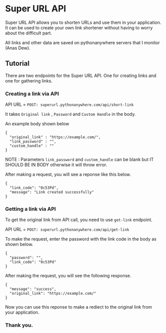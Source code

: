# Super URL API
Super URL API allows you to shorten URLs and use them in your application. It can be used to create your own link shortener without having to worry about the difficult part.

All links and other data are saved on pythonanywhere servers that I monitor (Anas Dew).

## Tutorial
There are two endpoints for the Super URL API. One for creating links and one for gathering links.

### Creating a link via API
API URL = `POST: superurl.pythonanywhere.com/api/short-link`

It takes `Original link` , `Password` and `Custom Handle` in the body.

An example body shown below
```
{
  "original_link" : "https://example.com/",
  "link_password" : "",
  "custom_handle" : ""
}
```
NOTE : Parameters `link_password` and `custom_handle` can be blank but IT SHOULD BE IN BODY otherwise it will throw error.


After making a request, you will see a reponse like this below.

```
{
  "link_code": "0c53Pd",
  "message": "Link created successfully"
}
```

### Getting a link via API
To get the original link from API call, you need to use `get-link` endpoint.

API URL = `POST: superurl.pythonanywhere.com/api/get-link`

To make the request, enter the password with the link code in the body as shown below.

```
{
  "password": "",
  "link_code": "0c53Pd"
}
```

After making the request, you will see the following response.

```
{
  "message": "success",
  "original_link": "https://example.com/"
}
```
Now you can use this reponse to make a rediect to the original link from your application.

### Thank you.
